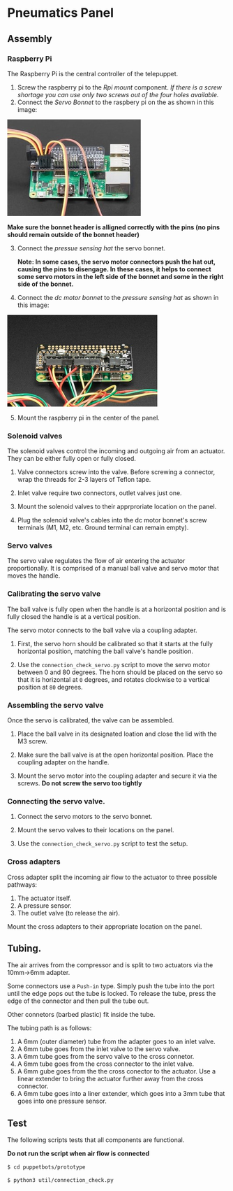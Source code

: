 # Pneumatics Panel
## Assembly

### Raspberry Pi
The Raspberry Pi is the central controller of the telepuppet. 
1. Screw the raspberry pi to the _Rpi mount_ component. 
_If there is a screw shortage you can use only two screws out of the four holes available._ 
2. Connect the _Servo Bonnet_ to the raspbery pi on the  as shown in this image:

![servo bonnet](servo-bonnet.jpg)

**Make sure the bonnet header is alligned correctly with the pins (no pins should remain outside of the bonnet header)**

3. Connect the _pressue sensing hat_ the servo bonnet.

    **Note: In some cases, the servo motor connectors push the hat out, causing the pins to disengage. In these cases, it helps to connect some servo motors in the left side of the bonnet and some in the right side of the bonnet.**

4. Connect the _dc motor bonnet_ to the _pressure sensing hat_ as shown in this image:

![dc bonnet](dc-bonnet.jpg)


5. Mount the raspberry pi in the center of the panel.


### Solenoid valves
The solenoid valves control the incoming and outgoing air from an actuator. They can be either fully open or fully closed.

1. Valve connectors screw into the valve. Before screwing a connector, wrap the threads for 2-3 layers of Teflon tape.
2. Inlet valve require two connectors, outlet valves just one.

3. Mount the solenoid valves to their apprproriate location on the panel.

4. Plug the solenoid valve's cables into the dc motor bonnet's screw terminals (M1, M2, etc. Ground terminal can remain empty).


### Servo valves
The servo valve regulates the flow of air entering the actuator proportionally. It is comprised of a manual ball valve and servo motor that moves the handle.

### Calibrating the servo valve
The ball valve is fully open when the handle is at a horizontal position and is fully closed the handle is at a vertical position.

The servo motor connects to the ball valve via a coupling adapter.

1. First, the servo horn should be calibrated so that it starts at the fully horizontal position, matching the ball valve's handle position.

2. Use the `connection_check_servo.py` script to move the servo motor between 0 and 80 degrees. The horn should be placed on the servo so that it is horizontal at `0` degrees, and rotates clockwise to a vertical position at `80` degrees.

### Assembling the servo valve
Once the servo is calibrated, the valve can be assembled.

1. Place the ball valve in its designated loation and close the lid with the M3 screw.

2. Make sure the ball valve is at the open horizontal position. Place the coupling adapter on the handle.

3. Mount the servo motor into the coupling adapter and secure it via the screws. **Do not screw the servo too tightly**

### Connecting the servo valve.

1. Connect the servo motors to the servo bonnet.

2. Mount the servo valves to their locations on the panel.

3. Use the `connection_check_servo.py` script to test the setup. 


### Cross adapters
Cross adapter split the incoming air flow to the actuator to three possible pathways:

1. The actuator itself.
2. A pressure sensor.
3. The outlet valve (to release the air).

Mount the cross adapters to their appropriate location on the panel.

## Tubing.

The air arrives from the compressor and is split to two actuators via the 10mm->6mm adapter.

Some connectors use a `Push-in` type. Simply push the tube into the port until the edge pops out the tube is locked. To release the tube, press the edge of the connector and then pull the tube out.

Other connetors (barbed plastic) fit inside the tube.

The tubing path is as follows:

1. A 6mm (outer diameter) tube from the adapter goes to an inlet valve.
2. A 6mm tube goes from the inlet valve to the servo valve.
3. A 6mm tube goes from the servo valve to the cross connetor.
4. A 6mm tube goes from the cross connector to the inlet valve.
5. A 6mm gube goes from the the cross conector to the actuator. Use a linear extender to bring the actuator further away from the cross connector.
6. A 6mm tube goes into a liner extender, which goes into a 3mm tube that goes into one pressure sensor.



## Test
The following scripts tests that all components are functional.

**Do not run the script when air flow is connected**

```
$ cd puppetbots/prototype
```
```
$ python3 util/connection_check.py
```


